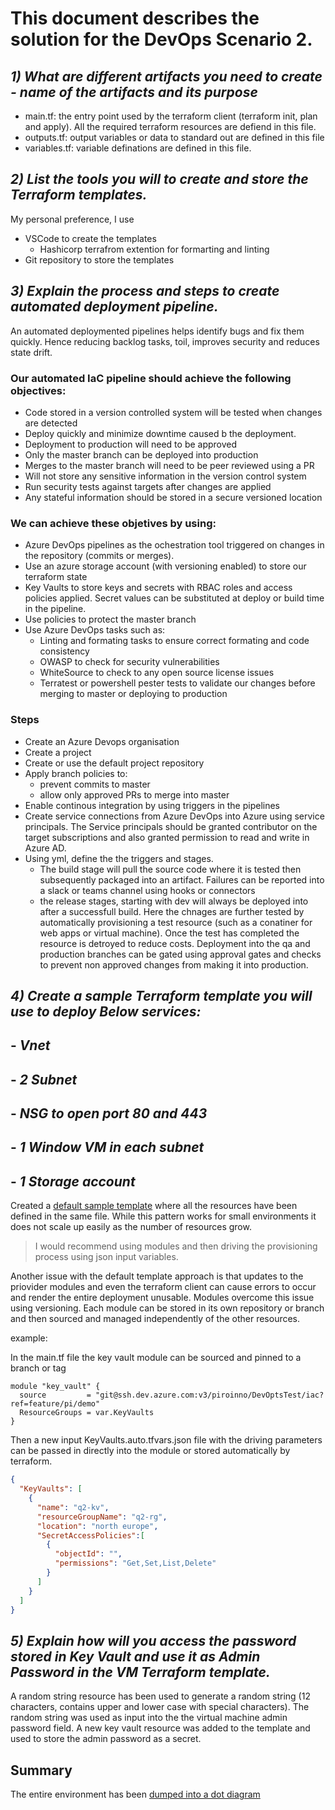 # This document describes the solution for the DevOps Scenario 2.

## _1) What are different artifacts you need to create - name of the artifacts and its purpose_

- main.tf: the entry point used by the terraform client (terraform init, plan and apply). All the required terraform resources are defiend in this file.
- outputs.tf: output variables or data to standard out are defined in this file
- variables.tf: variable definations are defined in this file.

## _2) List the tools you will to create and store the Terraform templates._
My personal preference, I use
- VSCode to create the templates
  - Hashicorp terrafrom extention for formarting and linting
- Git repository to store the templates
  

## _3) Explain the process and steps to create automated deployment pipeline._

An automated deploymented pipelines helps  identify bugs and fix them quickly. Hence reducing backlog tasks, toil, improves security and reduces state drift.

### Our automated IaC pipeline should achieve the following objectives:

- Code stored in a version controlled system will be tested when changes are detected
- Deploy quickly and minimize downtime caused b the deployment.
- Deployment to production will need to be approved
- Only the master branch can be deployed into production
- Merges to the master branch will need to be peer reviewed using a PR
- Will not store any sensitive information in the version control system
- Run security tests against targets after changes are applied
- Any stateful information should be stored in a secure versioned location

### We can achieve these objetives by using:

- Azure DevOps pipelines as the ochestration tool triggered on changes in the repository (commits or merges).
- Use an azure storage account (with versioning enabled) to store our terraform state
- Key Vaults to store keys and secrets with RBAC roles and access policies applied. Secret values can be substituted at deploy or build time in the pipeline.
- Use policies to protect the master branch
- Use Azure DevOps tasks such as:
  - Linting and formating tasks to ensure correct formating and code consistency
  - OWASP to check for security vulnerabilities
  - WhiteSource to check to any open source license issues
  - Terratest or powershell pester tests to validate our changes before merging to master or deploying to production

### Steps

- Create an Azure Devops organisation
- Create a project
- Create or use the default project repository
- Apply branch policies to:
  - prevent commits to master
  - allow only approved PRs to merge into master
- Enable continous integration by using triggers in the pipelines
- Create service connections from Azure DevOps into Azure using service principals. The Service principals should be granted contributor on the target subscriptions and also granted permission to read and write in Azure AD.
- Using yml, define the the triggers and stages.
  -  The build stage will pull the source code where it is tested then subsequently packaged into an artifact. Failures can be reported into a slack or teams channel using hooks or connectors
  - the release stages, starting with dev will always be deployed into after a successfull build. Here the chnages are further tested by automatically provisioning a test resource (such as a conatiner for web apps or virtual machine). Once the test has completed the resource is detroyed to reduce costs. Deployment into the qa and production branches can be gated using approval gates and checks to prevent non approved changes from making it into production.


## _4) Create a sample Terraform template you will use to deploy Below services:_
## - _Vnet_
## - _2 Subnet_
## - _NSG to open port 80 and 443_
## - _1 Window VM in each subnet_
## - _1 Storage account_

Created a [default sample template](default_tf_approach\main.tf) where all the resources have been defined in the same file. While this pattern works for small environments it does not scale up easily as the number of resources grow. 

>I would recommend using modules and then driving the provisioning process using json input variables. 

Another issue with the default template approach is that updates to the priovider modules and even the terraform client can cause errors to occur and render the entire deployment unusable. Modules overcome this issue using versioning. Each module can be stored in its own repository or branch and then sourced and managed independently of the other resources.

example:

In the main.tf file the key vault module can be sourced and pinned to a branch or tag

``` 
module "key_vault" {
  source         = "git@ssh.dev.azure.com:v3/piroinno/DevOptsTest/iac?ref=feature/pi/demo"
  ResourceGroups = var.KeyVaults
}
```

Then a new input KeyVaults.auto.tfvars.json file with the driving parameters can be passed in directly into the module or stored automatically by terraform.

``` json
{
  "KeyVaults": [
    {
      "name": "q2-kv",
      "resourceGroupName": "q2-rg",
      "location": "north europe",
      "SecretAccessPolicies":[
        {
          "objectId": "",
          "permissions": "Get,Set,List,Delete"
        }
      ]
    }
  ]
}
```

## _5) Explain how will you access the password stored in Key Vault and use it as Admin Password in the VM Terraform template._

A random string resource has been used to generate a random string (12 characters, contains upper and lower case with special characters). The random string was used as input into the the virtual machine admin password field. A new key vault resource was added to the template and used to store the admin password as a secret.

## Summary

The entire environment has been [dumped into a dot diagram](default_tf_approach\q1-env.html)